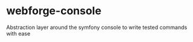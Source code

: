 webforge-console
================

Abstraction layer around the symfony console to write tested commands with ease
